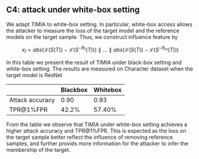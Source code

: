 ## C4: attack under white-box setting

We adapt TIMIA to white-box setting. In particular, white-box access allows the attacker to measure the loss of the target model and the reference models
on the target sample. Thus, we construct influence feature by

$$
x_I = abs(\mathcal{L}(S(T)) - \mathcal{L}(S^{-R_1}(T))) \parallel...\parallel abs(\mathcal{L}(S(T)) - \mathcal{L}(S^{-R_m}(T))) 
$$

In this table we present the result of TIMIA under black-box setting and white-box setting. The results are measured on Character dataset when the target model is ResNet

|                   | Blackbox | Whitebox |
|-------------------|----------|----------|
| Attack accuracy   | 0.90     | 0.93     |
| TPR@1%FPR         | 42.2%    | 57.40%   |


From the table we observe that TIMIA under white-box setting achieves a higher attack accuracy and TPR@1%FPR. This is expected as the loss on the target sample better reflect the influence of removing reference samples,
and further provids more information for the attacker to infer the membership of the target.
